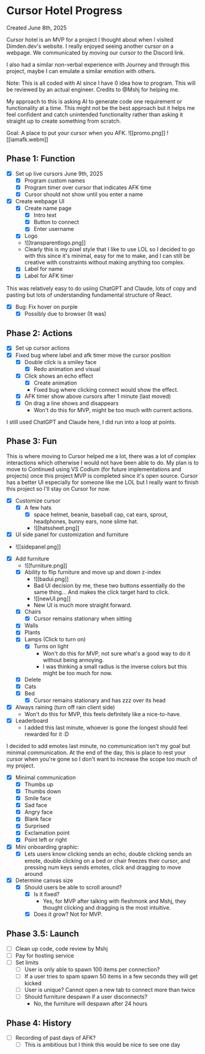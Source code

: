 # Cursor Hotel Progress
Created June 8th, 2025

Cursor hotel is an MVP for a project I thought about when I visited Dimden.dev's website. I really enjoyed seeing another cursor on a webpage. We communicated by moving our cursor to the Discord link. 

I also had a similar non-verbal experience with Journey and through this project, maybe I can emulate a similar emotion with others.

Note: This is all coded with AI since I have 0 idea how to program. This will be reviewed by an actual engineer. Credits to @Mshj for helping me.

My approach to this is asking AI to generate code one requirement or functionality at a time. This might not be the best approach but it helps me feel confident and catch unintended functionality rather than asking it straight up to create something from scratch.

Goal: A place to put your cursor when you AFK.
![[promo.png]]
![[iamafk.webm]]
## Phase 1: Function
- [x] Set up live cursors June 9th, 2025
	- [x] Program custom names
	- [x] Program timer over cursor that indicates AFK time
	- [x] Cursor should not show until you enter a name
- [x] Create webpage UI
	- [x] Create name page
		- [x] Intro text
		- [x] Button to connect
		- [x] Enter username
	- [x] Logo
	- ![[transparentlogo.png]]
	- Clearly this is my pixel style that I like to use LOL so I decided to go with this since it's minimal, easy for me to make, and I can still be creative with constraints without making anything too complex.
	- [x] Label for name
	- [x] Label for AFK timer

This was relatively easy to do usiing ChatGPT and Claude, lots of copy and pasting but lots of understanding fundamental structure of React.

- [x] Bug: Fix hover on purple
	- [x] Possibly due to browser (It was)
## Phase 2: Actions
- [x] Set up cursor actions
- [x] Fixed bug where label and afk timer move the cursor position
	- [x] Double click is a smiley face
		- [x] Redo animation and visual
	- [x] Click shows an echo effect
		- [x] Create animation
		- Fixed bug where clicking connect would show the effect.
	- [x] AFK timer show above cursors after 1 minute (last moved)
	- [x] On drag a line shows and disappears 
		- Won't do this for MVP, might be too much with current actions.

I still used ChatGPT and Claude here, I did run into a loop at points.
## Phase 3: Fun
This is where moving to Cursor helped me a lot, there was a lot of complex interactions which otherwise I would not have been able to do. My plan is to move to Continued using VS Codium (for future implementations and projects) once this project MVP is completed since it's open source. Cursor has a better UI especially for someone like me LOL but I really want to finish this project so I'll stay on Cursor for now. 
- [x] Customize cursor
	- [x] A few hats
		- [x] space helmet, beanie, baseball cap, cat ears, sprout, headphones, bunny ears, none slime hat.
		- ![[hatssheet.png]]
- [x] UI side panel for customization and furniture
- ![[sidepanel.png]]
- [x] Add furniture
	- ![[furniture.png]]
	- [x] Ability to flip furniture and move up and down z-index
		- ![[badui.png]]
		- Bad UI decision by me, these two buttons essentially do the same thing... And makes the click target hard to click.
		- ![[newUI.png]]
		- New UI is much more straight forward.
	- [x] Chairs
		- [x] Cursor remains stationary when sitting
	- [x] Walls
	- [x] Plants 
	- [x] Lamps (Click to turn on)
		- [x] Turns on light
			- Won't do this for MVP, not sure what's a good way to do it without being annoying. 
			- I was thinking a small radius is the inverse colors but this might be too much for now.
	- [x] Delete
	- [x] Cats
	- [x] Bed
		- [x] Cursor remains stationary and has zzz over its head
- [x] Always raining (turn off rain client side) 
	- Won't do this for MVP, this feels definitely like a nice-to-have.
- [x] Leaderboard 
	- I added this last minute, whoever is gone the longest should feel rewarded for it :D

I decided to add emotes last minute, no communication isn't my goal but minimal communication. At the end of the day, this is place to rest your cursor when you're gone so I don't want to increase the scope too much of my project.

- [x] Minimal communication
	- [x] Thumbs up
	- [x] Thumbs down
	- [x] Smile face
	- [x] Sad face
	- [x] Angry face
	- [x] Blank face
	- [x] Surprised
	- [x] Exclamation point
	- [x] Point left or right
- [x] Mini onboarding graphic:
	- [x] Lets users know clicking sends an echo, double clicking sends an emote, double clicking on a bed or chair freezes their cursor, and pressing num keys sends emotes, click and dragging to move around
- [x] Determine canvas size
	- [x] Should users be able to scroll around?
		- [x] Is it fixed? 
			- Yes, for MVP after talking with fleshmonk and Mshj, they thought clicking and dragging is the most intuitive.
		- [x] Does it grow? Not for MVP.

## Phase 3.5: Launch
- [ ] Clean up code, code review by Mshj
- [ ] Pay for hosting service
- [ ] Set limits
	- [ ] User is only able to spawn 100 items per connection?
	- [ ] If a user tries to spam spawn 50 items in a few seconds they will get kicked
	- [ ] User is unique? Cannot open a new tab to connect more than twice
	- [ ] Should furniture despawn if a user disconnects? 
		- No, the furniture will despawn after 24 hours

## Phase 4: History
- [ ] Recording of past days of AFK?
	- [ ] This is ambitious but I think this would be nice to see one day